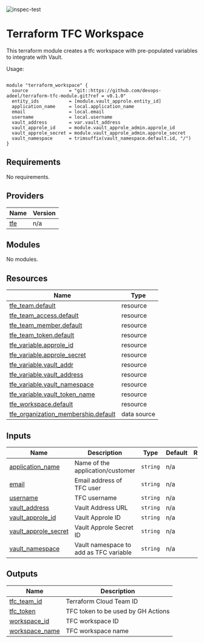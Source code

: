 ![inspec-test](https://github.com/devops-adeel/terraform-tfc-module/actions/workflows/terraform-apply.yml/badge.svg)

# Terraform TFC Workspace

This terraform module creates a tfc workspace with pre-populated variables to
integrate with Vault.

<!-- BEGINNING OF PRE-COMMIT-TERRAFORM DOCS HOOK -->
Usage:

```hcl

module "terraform_workspace" {
  source               = "git::https://github.com/devops-adeel/terraform-tfc-module.git?ref = v0.1.0"
  entity_ids           = [module.vault_approle.entity_id]
  application_name     = local.application_name
  email                = local.email
  username             = local.username
  vault_address        = var.vault_address
  vault_approle_id     = module.vault_approle_admin.approle_id
  vault_approle_secret = module.vault_approle_admin.approle_secret
  vault_namespace      = trimsuffix(vault_namespace.default.id, "/")
}
```

## Requirements

No requirements.

## Providers

| Name | Version |
|------|---------|
| <a name="provider_tfe"></a> [tfe](#provider\_tfe) | n/a |

## Modules

No modules.

## Resources

| Name | Type |
|------|------|
| [tfe_team.default](https://registry.terraform.io/providers/hashicorp/tfe/latest/docs/resources/team) | resource |
| [tfe_team_access.default](https://registry.terraform.io/providers/hashicorp/tfe/latest/docs/resources/team_access) | resource |
| [tfe_team_member.default](https://registry.terraform.io/providers/hashicorp/tfe/latest/docs/resources/team_member) | resource |
| [tfe_team_token.default](https://registry.terraform.io/providers/hashicorp/tfe/latest/docs/resources/team_token) | resource |
| [tfe_variable.approle_id](https://registry.terraform.io/providers/hashicorp/tfe/latest/docs/resources/variable) | resource |
| [tfe_variable.approle_secret](https://registry.terraform.io/providers/hashicorp/tfe/latest/docs/resources/variable) | resource |
| [tfe_variable.vault_addr](https://registry.terraform.io/providers/hashicorp/tfe/latest/docs/resources/variable) | resource |
| [tfe_variable.vault_address](https://registry.terraform.io/providers/hashicorp/tfe/latest/docs/resources/variable) | resource |
| [tfe_variable.vault_namespace](https://registry.terraform.io/providers/hashicorp/tfe/latest/docs/resources/variable) | resource |
| [tfe_variable.vault_token_name](https://registry.terraform.io/providers/hashicorp/tfe/latest/docs/resources/variable) | resource |
| [tfe_workspace.default](https://registry.terraform.io/providers/hashicorp/tfe/latest/docs/resources/workspace) | resource |
| [tfe_organization_membership.default](https://registry.terraform.io/providers/hashicorp/tfe/latest/docs/data-sources/organization_membership) | data source |

## Inputs

| Name | Description | Type | Default | Required |
|------|-------------|------|---------|:--------:|
| <a name="input_application_name"></a> [application\_name](#input\_application\_name) | Name of the application/customer | `string` | n/a | yes |
| <a name="input_email"></a> [email](#input\_email) | Email address of TFC user | `string` | n/a | yes |
| <a name="input_username"></a> [username](#input\_username) | TFC username | `string` | n/a | yes |
| <a name="input_vault_address"></a> [vault\_address](#input\_vault\_address) | Vault Address URL | `string` | n/a | yes |
| <a name="input_vault_approle_id"></a> [vault\_approle\_id](#input\_vault\_approle\_id) | Vault Approle ID | `string` | n/a | yes |
| <a name="input_vault_approle_secret"></a> [vault\_approle\_secret](#input\_vault\_approle\_secret) | Vault Approle Secret ID | `string` | n/a | yes |
| <a name="input_vault_namespace"></a> [vault\_namespace](#input\_vault\_namespace) | Vault namespace to add as TFC variable | `string` | n/a | yes |

## Outputs

| Name | Description |
|------|-------------|
| <a name="output_tfc_team_id"></a> [tfc\_team\_id](#output\_tfc\_team\_id) | Terraform Cloud Team ID |
| <a name="output_tfc_token"></a> [tfc\_token](#output\_tfc\_token) | TFC token to be used by GH Actions |
| <a name="output_workspace_id"></a> [workspace\_id](#output\_workspace\_id) | TFC workspace ID |
| <a name="output_workspace_name"></a> [workspace\_name](#output\_workspace\_name) | TFC workspace name |
<!-- END OF PRE-COMMIT-TERRAFORM DOCS HOOK -->
